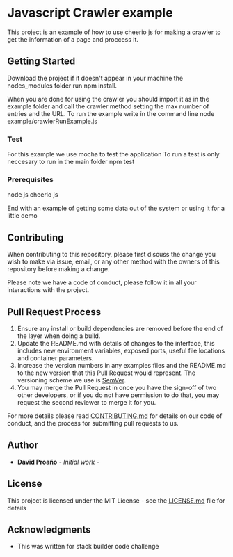 # Javascript Crawler example

This project is an example of how to use cheerio js for making a crawler to get the information of a page and proccess it.

## Getting Started

Download the project if it doesn't appear in your machine the nodes_modules folder run npm install.  

When you are done for using the crawler you should import it as in the example folder and call the crawler method 
setting the max number of entries and the URL.
To run the example write in the command line node example/crawlerRunExample.js

### Test
 For this example we use mocha to test the application
 To run a test is only neccesary to run in the main folder npm test


### Prerequisites

node js
cheerio js

End with an example of getting some data out of the system or using it for a little demo


## Contributing


When contributing to this repository, please first discuss the change you wish to make via issue,
email, or any other method with the owners of this repository before making a change. 

Please note we have a code of conduct, please follow it in all your interactions with the project.

## Pull Request Process

1. Ensure any install or build dependencies are removed before the end of the layer when doing a 
   build.
2. Update the README.md with details of changes to the interface, this includes new environment 
   variables, exposed ports, useful file locations and container parameters.
3. Increase the version numbers in any examples files and the README.md to the new version that this
   Pull Request would represent. The versioning scheme we use is [SemVer](http://semver.org/).
4. You may merge the Pull Request in once you have the sign-off of two other developers, or if you 
   do not have permission to do that, you may request the second reviewer to merge it for you.
   
For more details please read [CONTRIBUTING.md](https://gist.github.com/PurpleBooth/b24679402957c63ec426) for details on our code of conduct, and the process for submitting pull requests to us.

## Author

* **David Proaño** - *Initial work* - 


## License

This project is licensed under the MIT License - see the [LICENSE.md](LICENSE.md) file for details

## Acknowledgments

* This was written for stack builder code challenge
